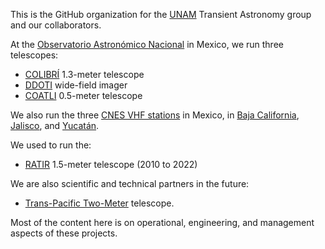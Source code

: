 This is the GitHub organization for the [UNAM](https://astronomia.unam.mx) Transient Astronomy group and our collaborators.

At the [Observatorio Astronómico Nacional](https://astronomia.unam.mx/observatorio-spm/) in Mexico, we run three telescopes:
- [COLIBRÍ](https://www.colibri-obs.org) 1.3-meter telescope
- [DDOTI](https://ddoti.astroscu.unam.mx) wide-field imager
- [COATLI](https://coatli.astroscu.unam.mx) 0.5-meter telescope

We also run the three [CNES VHF stations](https://www.svom.eu/en/vhf-network-news/) in Mexico, in [Baja California](https://www.svom.eu/en/san-pedro-martir-station/), [Jalisco](https://www.svom.eu/en/chamela-station/), and [Yucatán](https://www.svom.eu/en/merida-station/).

We used to run the:
- [RATIR](https://ratir.astroscu.unam.mx) 1.5-meter telescope (2010 to 2022)

We are also scientific and technical partners in the future:
- [Trans-Pacific Two-Meter](https://www.astro.ncu.edu.tw/ncutwom/) telescope.

Most of the content here is on operational, engineering, and management aspects of these projects.

